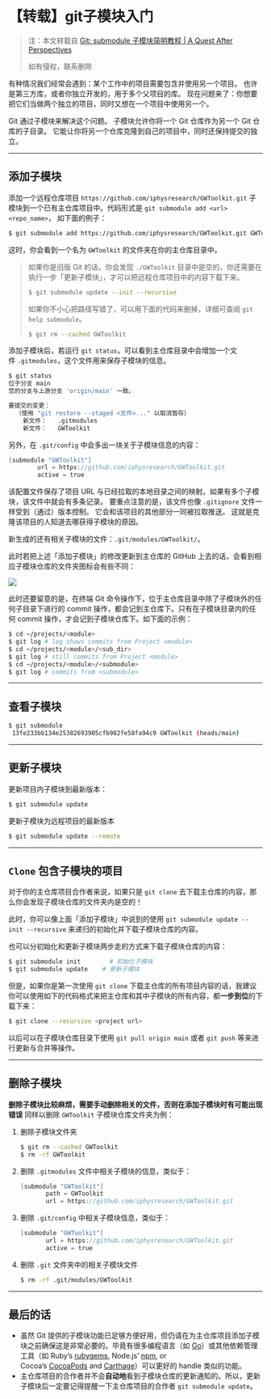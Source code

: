# 【转载】git子模块入门


> 注：本文转载自 [Git: submodule 子模块简明教程 | A Quest After Perspectives](https://iphysresearch.github.io/blog/post/programing/git/git_submodule/)
> 
> 如有侵权，联系删除

有种情况我们经常会遇到：某个工作中的项目需要包含并使用另一个项目。 也许是第三方库，或者你独立开发的，用于多个父项目的库。 现在问题来了：你想要把它们当做两个独立的项目，同时又想在一个项目中使用另一个。

Git 通过子模块来解决这个问题。 子模块允许你将一个 Git 仓库作为另一个 Git 仓库的子目录。 它能让你将另一个仓库克隆到自己的项目中，同时还保持提交的独立。

---

## 添加子模块

添加一个远程仓库项目 `https://github.com/iphysresearch/GWToolkit.git` 子模块到一个已有主仓库项目中。代码形式是 `git submodule add <url> <repo_name>`， 如下面的例子：

```bash
$ git submodule add https://github.com/iphysresearch/GWToolkit.git GWToolkit
```

这时，你会看到一个名为 `GWToolkit` 的文件夹在你的主仓库目录中。

> 如果你是旧版 Git 的话，你会发现 `./GWToolkit` 目录中是空的，你还需要在执行一步「更新子模块」，才可以把远程仓库项目中的内容下载下来。
> 
> ```bash
> $ git submodule update --init --recursive
> ```
> 
> 如果你不小心把路径写错了，可以用下面的代码来删掉，详细可查阅 `git help submodule`。
> 
> ```bash
> $ git rm --cached GWToolkit
> ```

添加子模块后，若运行 `git status`，可以看到主仓库目录中会增加一个文件 `.gitmodules`，这个文件用来保存子模块的信息。

```bash
$ git status
位于分支 main
您的分支与上游分支 'origin/main' 一致。

要提交的变更：
  （使用 "git restore --staged <文件>..." 以取消暂存）
    新文件：   .gitmodules
    新文件：   GWToolkit
```

另外，在 `.git/config` 中会多出一块关于子模块信息的内容：

```v
[submodule "GWToolkit"]
        url = https://github.com/iphysresearch/GWToolkit.git
        active = true
```

该配置文件保存了项目 URL 与已经拉取的本地目录之间的映射。如果有多个子模块，该文件中就会有多条记录。 要重点注意的是，该文件也像 `.gitignore` 文件一样受到（通过）版本控制。 它会和该项目的其他部分一同被拉取推送。 这就是克隆该项目的人知道去哪获得子模块的原因。

新生成的还有相关子模块的文件：`.git/modules/GWToolkit/`。

此时若把上述「添加子模块」的修改更新到主仓库的 GitHub 上去的话，会看到相应子模块仓库的文件夹图标会有些不同：

![](https://vip2.loli.io/2021/08/28/ktpsTaGFljSKfOc.png)

此时还要留意的是，在终端 Git 命令操作下，位于主仓库目录中除了子模块外的任何子目录下进行的 commit 操作，都会记到主仓库下。只有在子模块目录内的任何 commit 操作，才会记到子模块仓库下。如下面的示例：

```bash
$ cd ~/projects/<module>
$ git log # log shows commits from Project <module>
$ cd ~/projects/<module>/<sub_dir>
$ git log # still commits from Project <module>
$ cd ~/projects/<module>/<submodule>
$ git log # commits from <submodule>
```

---

## 查看子模块

```bash
$ git submodule
 13fe233bb134e25382693905cfb982fe58fa94c9 GWToolkit (heads/main)
```

---

## 更新子模块

更新项目内子模块到最新版本：

```bash
$ git submodule update
```

更新子模块为远程项目的最新版本

```bash
$ git submodule update --remote
```

---

## `Clone` 包含子模块的项目

对于你的主仓库项目合作者来说，如果只是 `git clone` 去下载主仓库的内容，那么你会发现子模块仓库的文件夹内是空的！

此时，你可以像上面「添加子模块」中说到的使用 `git submodule update --init --recursive` 来递归的初始化并下载子模块仓库的内容。

也可以分初始化和更新子模块两步走的方式来下载子模块仓库的内容：

```bash
$ git submodule init        # 初始化子模块
$ git submodule update    # 更新子模块
```

但是，如果你是第一次使用 `git clone` 下载主仓库的所有项目内容的话，我建议你可以使用如下的代码格式来把主仓库和其中子模块的所有内容，都**一步到位**的下载下来：

```bash
$ git clone --recursive <project url>
```

以后可以在子模块仓库目录下使用 `git pull origin main` 或者 `git push` 等来进行更新与合并等操作。

---

## 删除子模块

**删除子模块比较麻烦，需要手动删除相关的文件，否则在添加子模块时有可能出现错误** 同样以删除 `GWToolkit` 子模块仓库文件夹为例：

1. 删除子模块文件夹
   
   ```bash
   $ git rm --cached GWToolkit
   $ rm -rf GWToolkit
   ```

2. 删除 `.gitmodules` 文件中相关子模块的信息，类似于：
   
   ```v
   [submodule "GWToolkit"]
          path = GWToolkit
          url = https://github.com/iphysresearch/GWToolkit.git
   ```

3. 删除 `.git/config` 中相关子模块信息，类似于：
   
   ```v
   [submodule "GWToolkit"]
          url = https://github.com/iphysresearch/GWToolkit.git
          active = true
   ```

4. 删除 `.git` 文件夹中的相关子模块文件
   
   ```bash
   $ rm -rf .git/modules/GWToolkit
   ```

---

## 最后的话

- 虽然 Git 提供的子模块功能已足够方便好用，但仍请在为主仓库项目添加子模块之前确保这是非常必要的。毕竟有很多编程语言（如 [Go](https://golang.org/)）或其他依赖管理工具（如 Ruby’s [rubygems](http://guides.rubygems.org/), Node.js’ [npm](https://docs.npmjs.com/getting-started/what-is-npm), or Cocoa’s [CocoaPods](https://cocoapods.org/about) and [Carthage](https://github.com/Carthage/Carthage)）可以更好的 handle 类似的功能。
- 主仓库项目的合作者并不会**自动地**看到子模块仓库的更新通知的。所以，更新子模块后一定要记得提醒一下主仓库项目的合作者 `git submodule update`。

